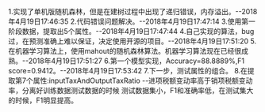 1.实现了单机版随机森林，但是在建树过程中出现了递归错误，内存溢出。--2018年4月19日17:46:35
2.代码错误问题解决。--2018年4月19日17:47:14
3.使用第一阶段数据，提取出5个属性。--2018年4月19日17:47:44
4.自己实现的算法，bug过，在预测准确上难以保证，决定使用开源的项目。--2018年4月19日17:51:20
5.在机器学习算法上，使用mahout的随机森林算法。机器学习算法现在已经很成熟。--2018年4月19日17:51:27
6.第一个模型实现，Accuracy=88.8889%,F1 score=0.9412。--2018年4月19日17:53:42
7.下一步，测试属性的组合。
8.在提取第7个属性:inputTaxAndOutputTaxRatio --进项税额变动率高于销项税额变动率，分离好训练数据测试数据的时候
测试数据集小，F1和准确率低，在测试集大的时候，F1明显提高。
  
